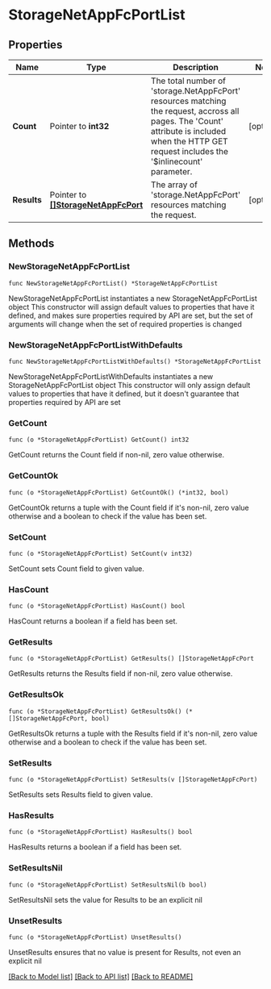 # StorageNetAppFcPortList

## Properties

Name | Type | Description | Notes
------------ | ------------- | ------------- | -------------
**Count** | Pointer to **int32** | The total number of &#39;storage.NetAppFcPort&#39; resources matching the request, accross all pages. The &#39;Count&#39; attribute is included when the HTTP GET request includes the &#39;$inlinecount&#39; parameter. | [optional] 
**Results** | Pointer to [**[]StorageNetAppFcPort**](StorageNetAppFcPort.md) | The array of &#39;storage.NetAppFcPort&#39; resources matching the request. | [optional] 

## Methods

### NewStorageNetAppFcPortList

`func NewStorageNetAppFcPortList() *StorageNetAppFcPortList`

NewStorageNetAppFcPortList instantiates a new StorageNetAppFcPortList object
This constructor will assign default values to properties that have it defined,
and makes sure properties required by API are set, but the set of arguments
will change when the set of required properties is changed

### NewStorageNetAppFcPortListWithDefaults

`func NewStorageNetAppFcPortListWithDefaults() *StorageNetAppFcPortList`

NewStorageNetAppFcPortListWithDefaults instantiates a new StorageNetAppFcPortList object
This constructor will only assign default values to properties that have it defined,
but it doesn't guarantee that properties required by API are set

### GetCount

`func (o *StorageNetAppFcPortList) GetCount() int32`

GetCount returns the Count field if non-nil, zero value otherwise.

### GetCountOk

`func (o *StorageNetAppFcPortList) GetCountOk() (*int32, bool)`

GetCountOk returns a tuple with the Count field if it's non-nil, zero value otherwise
and a boolean to check if the value has been set.

### SetCount

`func (o *StorageNetAppFcPortList) SetCount(v int32)`

SetCount sets Count field to given value.

### HasCount

`func (o *StorageNetAppFcPortList) HasCount() bool`

HasCount returns a boolean if a field has been set.

### GetResults

`func (o *StorageNetAppFcPortList) GetResults() []StorageNetAppFcPort`

GetResults returns the Results field if non-nil, zero value otherwise.

### GetResultsOk

`func (o *StorageNetAppFcPortList) GetResultsOk() (*[]StorageNetAppFcPort, bool)`

GetResultsOk returns a tuple with the Results field if it's non-nil, zero value otherwise
and a boolean to check if the value has been set.

### SetResults

`func (o *StorageNetAppFcPortList) SetResults(v []StorageNetAppFcPort)`

SetResults sets Results field to given value.

### HasResults

`func (o *StorageNetAppFcPortList) HasResults() bool`

HasResults returns a boolean if a field has been set.

### SetResultsNil

`func (o *StorageNetAppFcPortList) SetResultsNil(b bool)`

 SetResultsNil sets the value for Results to be an explicit nil

### UnsetResults
`func (o *StorageNetAppFcPortList) UnsetResults()`

UnsetResults ensures that no value is present for Results, not even an explicit nil

[[Back to Model list]](../README.md#documentation-for-models) [[Back to API list]](../README.md#documentation-for-api-endpoints) [[Back to README]](../README.md)


